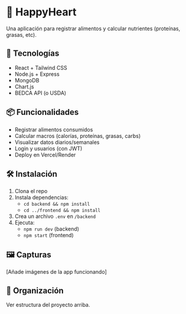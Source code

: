 # 🥗 HappyHeart

Una aplicación para registrar alimentos y calcular nutrientes (proteínas, grasas, etc).

## 🚀 Tecnologías

- React + Tailwind CSS
- Node.js + Express
- MongoDB
- Chart.js
- BEDCA API (o USDA)

## 📦 Funcionalidades

- Registrar alimentos consumidos
- Calcular macros (calorías, proteínas, grasas, carbs)
- Visualizar datos diarios/semanales
- Login y usuarios (con JWT)
- Deploy en Vercel/Render

## 🛠 Instalación

1. Clona el repo
2. Instala dependencias:
   - `cd backend && npm install`
   - `cd ../frontend && npm install`
3. Crea un archivo `.env` en `/backend`
4. Ejecuta:
   - `npm run dev` (backend)
   - `npm start` (frontend)

## 🖼 Capturas

[Añade imágenes de la app funcionando]

## 📂 Organización

Ver estructura del proyecto arriba.

